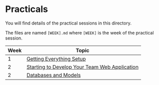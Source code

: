 # Practicals

You will find details of the practical sessions in this directory.

The files are named `[WEEK].md` where `[WEEK]` is the week of the practical session.

| Week | Topic |
| ---- | ----- |
| 1    | [Getting Everything Setup](week1.md)|
| 2    | [Starting to Develop Your Team Web Application](week2.md)|
| 2    | [Databases and Models](week3.md)|

